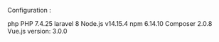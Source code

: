 
Configuration : 

php PHP 7.4.25 
laravel 8
Node.js v14.15.4
npm 6.14.10
Composer 2.0.8
Vue.js version: 3.0.0
